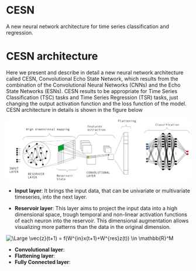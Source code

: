 # CESN
A new neural network architecture for time series classification and regression. 

# CESN architecture
Here we present and describe in detail a new neural network architecture called CESN, Convolutional Echo State Network, which results from the combination of the Convolutional Neural Networks (CNNs) and the Echo State Networks (ESNs). CESN results to be appropriate for Time Series Classification (TSC) tasks and Time Series Regression (TSR) tasks, just changing the output activation function and the loss function of the model. 
CESN architecture in details is shown in the figure below 

<img src="images/cesn.png" alt="cesn_architecture" width="650"/>

* **Input layer**: It brings the input data, that can be univariate or multivariate timeseries, into the next layer.

* **Reservoir layer**: This layer aims to project the input data into a high dimensional space, trough temporal and non-linear activation functions of each neuron into the reservoir. This dimensional augmentation allows visualizing more patterns than the data in the original dimension. 

<img src="https://latex.codecogs.com/svg.latex?\Large&space;\vec{z}(t+1) = f(W^{in}x(t+1)+W^{res}z(t)) \in \mathbb{R}^M" title="\Large \vec{z}(t+1) = f(W^{in}x(t+1)+W^{res}z(t)) \in \mathbb{R}^M" />

* **Convolutional layer**:
* **Flattening layer**:
* **Fully Connected layer**:


